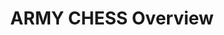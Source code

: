 ---
title: ARMY CHESS Overview
year:
description: The purpose of this page is to highlight the basic information about the ARMY CHESS BIC vehicle.
external_url: asc.army.mil/web/portfolio-item/eis-chess/
content_tags:
type: hyperlink
filters: vehicle-solutions it-best-in-class-vehicles for-contracting-officers
---